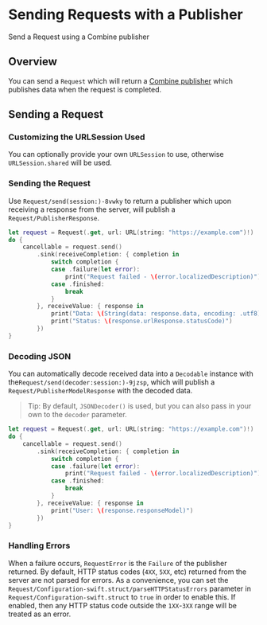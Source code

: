 # Sending Requests with a Publisher

Send a Request using a Combine publisher

## Overview

You can send a ``Request`` which will return a [Combine publisher](https://developer.apple.com/documentation/combine)
which publishes data when the request is completed.

## Sending a Request

### Customizing the URLSession Used

You can optionally provide your own `URLSession` to use, otherwise `URLSession.shared` will be used.

### Sending the Request

Use ``Request/send(session:)-8vwky`` to return a publisher which
upon receiving a response from the server, will publish a ``Request/PublisherResponse``.

```swift
let request = Request(.get, url: URL(string: "https://example.com")!)
do {
    cancellable = request.send()
        .sink(receiveCompletion: { completion in
            switch completion {
            case .failure(let error):
                print("Request failed - \(error.localizedDescription)")
            case .finished:
                break
            }
        }, receiveValue: { response in
            print("Data: \(String(data: response.data, encoding: .utf8))")
            print("Status: \(response.urlResponse.statusCode)")
        })
}
```

### Decoding JSON

You can automatically decode received data into a `Decodable` instance with the``Request/send(decoder:session:)-9jzsp``,
which will publish a ``Request/PublisherModelResponse`` with the decoded data.

> Tip: By default, `JSONDecoder()` is used, but you can also pass in your own to the `decoder` parameter.

```swift
let request = Request(.get, url: URL(string: "https://example.com")!)
do {
    cancellable = request.send()
        .sink(receiveCompletion: { completion in
            switch completion {
            case .failure(let error):
                print("Request failed - \(error.localizedDescription)")
            case .finished:
                break
            }
        }, receiveValue: { response in
            print("User: \(response.responseModel)")
        })
}
```

### Handling Errors

When a failure occurs, ``RequestError`` is the `Failure` of the publisher returned. By default, HTTP status codes
(`4XX`, `5XX`, etc) returned from the server are not parsed for errors. As a convenience, you can set the
``Request/Configuration-swift.struct/parseHTTPStatusErrors`` parameter in ``Request/Configuration-swift.struct`` to
`true` in order to enable this. If enabled, then any HTTP status code outside the `1XX`-`3XX` range will be treated as
an error.
